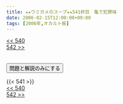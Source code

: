 ```yaml
---
title: ★★ウミガメのスープ★★541杯目　亀で犯罪味
date: 2006-02-15T12:00:00+09:00
tags: [2006年,オカルト板]
---
```

<div class="th_left"><a href="../540"><< 540</a></div>
<div class="th_right"><a href="../542">542 >></a></div>
<br><br>
<script src="../../js/cupsoup.js"></script>
<form>
<input type="button" value="問題と解説のみにする" onClick="toggleCupsoup()">
</form>
{{< 541 >}}
<div class="th_left"><a href="../540"><< 540</a></div>
<div class="th_right"><a href="../542">542 >></a></div>